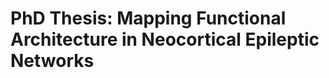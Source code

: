 PhD Thesis: Mapping Functional Architecture in Neocortical Epileptic Networks
=============================================================================
